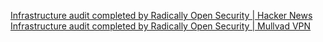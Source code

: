 
[Infrastructure audit completed by Radically Open Security | Hacker News](https://news.ycombinator.com/item?id=37060654)
[Infrastructure audit completed by Radically Open Security | Mullvad VPN](https://mullvad.net/en/blog/2023/8/9/infrastructure-audit-completed-by-radically-open-security)
